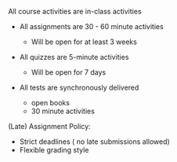 
All course activities are in-class activities

- All assignments are 30 - 60 minute activities
	- Will be open for at least 3 weeks
	  
- All quizzes are 5-minute activities
	- Will be open for 7 days

- All tests are synchronously delivered
	- open books
	- 30 minute activities

(Late) Assignment Policy: 
 - Strict deadlines ( no late submissions allowed)
 - Flexible grading style